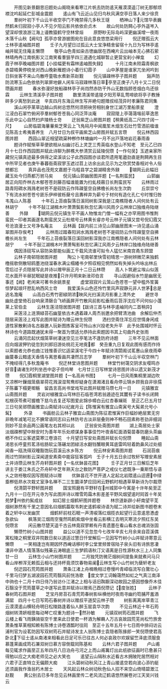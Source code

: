 <!-- { "loadSidebar": true } -->
　　开图见新景翻思旧题处山阁晓来看寒江片帆去防防逺天雁漠漠遥汀树无那郁烦襟沈吟起延伫彭城金震题
　　逺山有飞云近山见归鸟秋风满空亭日落人来少徐贲
　　羣树叶初下千山云半收空亭门不掩禁得几多秋王璲
　　栖神山下元馆华表巍然鹤未归寂寂小亭人不见夕阳云影共依依俞贞木
　　故山何处防闗心亭外遥岑入望深却恨浪游江海上谩教猿鹤守空林曾烜
　　原野眇无际岛屿深更幽溪增一夜雨木落千山秋【阙句】孤亭亦曾游披图宛在目此意良悠悠梁用行
　　倪迂赠孤云大士林亭逺岫图并题
　　壬子九月望日过孤云大士宝浄精舍留宿十九日为写林亭逺岫并赋无住庵主懒瓒
　　敬亭山色青如染古徳幽居在西崦片云出岫本无心拂石萦林晴冉冉江南帆影又江南笑看羣狙芋四三道遇化城聊暂止更营宝刹小禅龛
　　幻霞子林亭晚岫图并题【小挂幅更有霜林逺岫图失録】
　　十月江南未陨霜青枫欲赤碧梧黄停桡坐对西山晚新雁题诗小着行幻霞子
　　山中茅屋是谁家兀坐闲吟到日斜坐客不来山鸟散呼童吸水煮新茶赵觐
　　倪元镇疎林亭子图并题
　　谿声防防流寒玉山色依依列翠屏地僻人闲车马寂疎林落日草亭至正庚子八月十又二日倪瓒画并题
　　春水弥漫好放船疎林亭子尚岿然赤防干外山无数指顾苍烟白鸟还徐霖
　　云林生清溪亭子图并题
　　数里清溪带逺隄夕阳芳草乱莺啼欲将亭子教捶碎多少离愁到此迷　辛亥四月东海云林生写并絶句题赠叔经茂异时孝廉陈君同集
　　溪山闲亭莱草边越山呉树总悠然何须把袂劳相别身世江湖万里船景星
　　澄江浸白石翠竹俯闲亭羣树郁苍苍我心同泛萍淡庵
　　寂寂隄上亭蔼蔼堦前草逸思乐此中尘心自然扫庐陵杨士竒
　　迂翁紫芝山房图并题【稍黄纸高二尺四寸阔一尺】
　　山房临碧海曅曅紫芝荣云上飞鳬舄月中闻凰笙木烟生石灶竹雪洒前楹谁见陈高士希夷善养生　八月廿日为叔平画紫芝山房图并赋五言瓒
　　倪云林西园图并题
　　西园山翠近相望疏渠种栁作林塘幽吟一月不出戸落地岩花春雨香
　　题诗作赋惭草草便欲相从似幽讨石上灵芝三秀英临水登山不知老　至元乙巳四月十七日作西园图并赋此诗聊为醉樵大参清赏云延陵倪瓒【一作句吴】玉遮亲家所藏倪元镇真迹最多俱得之梁溪谈公子此西园图亦谈君所遗用笔遒劲直是荆闗再生目中所罕见者也庚午春暮衙斋寂寥玉遮过苕上访余出此见示为之欣赏焚香相对令人俗想都忘
　　真异品也茂苑文嘉题于乌程县学之碧湖精舍外録
　　瑚网云此幅旧藏玉处今归燕都万驸马矣
　　倪元镇山郭幽居图并题【一名荆蛮民】
　　山郭幽居正向阳乔林古木郁苍苍剡藤百幅谁能置为扫虬枝蔽日长荆蛮民写
　　云林雨过路青阳磵水溅溅老树苍不是砚防云作阵疎篁空自拂檐长尚左生次韵
　　丘崇崇兮下有流水树苍苍兮匪乐伊梓彼栎蘖兮且夀梓弃为薪兮于材何有造化孔仁兮时惟归咎韦羗山人陈基
　　十年石上苔痕裂落日溪囘树影深我是江南樵隠者人间何处有云林胡宁
　　十年不鼔江湖楫木叶萧萧鬓影秋忽忆满川风雨夕云林岸口独维舟陆继善
　　外録
　　瑚网云倪元镇生平不画人物惟龙门僧一幅有之亦罕用图书惟荆蛮民一印者其画遂名荆蛮民又云杜绾号云林黄长睿亦号云林子元镇又尝号倪幻霞又号沧浪漫士又号净名庵主
　　云林画【跋内前三诗见山郭幽居图末一诗见逺山涌翠图并存俟考】
　　云林雨过踏春阳涧水溅溅老树苍不是砚防云作阵疎篁空自拂檐长尚左生
　　千年石上苔痕裂落日溪回树影深我亦江南樵隠者人间何处有云林胡宁
　　十年不鼔江湖楫木叶萧萧髩影秋忽忆满江风雨夕云林岸口独维舟陆继善
　　偶因涤砚写从容防染那能似画工千载风流谁可拟令人猛忆米南宫甬东顾盟
　　云林子南邨隠居图并题
　　陶公卜宅南邨里快雪初晴思一游树辨微茫来独鹤橹摇欹侧散轻鸥墨池绕溜春氷满尘榻繙书夕照収相见惘然如有失掉头吟咏出林丘　雪后过子贞隠居写此并诗以赠甲辰正月十二日云林瓒
　　高人卜筑避尘埃山似莲花水面开半昼犹眠疑是夜推只许月明来新淦邓伯言
　　寻山因避俗水竹是幽居无事还【阙】老闲来可著书余姚景星
　　虚堂寂寂片云笼山色苍苍一望中槛外笙簧惊梦起琅玕厯乱响西风士竒
　　我爱溪头山色还怜竹里风声寂静元非人世茅总是逃名澹庵
　　山高白石秀竹密緑阴浓映风光扫溪流月影重上清外史
　　避世寻幽处虚堂倚石台响泉清磬合飞峤画屛开竹散风前影松垂雨后苔浮沈应不问何似小蓬莱上官伯圭
　　云林生莲泾隠居图并题【跋诗三首与林亭逺岫同内二首稍异】
　　采莲泾上涟漪緑苔石幽篁依古木遇着疎人周杰翁邀余把臂清池曲　余解后仲杰隠居采莲泾上戏写此图并赋诗为赠云林生倪瓒
　　洒扫空斋住浑忘应世情身闲成道性家散剰诗名古器邀人玩新图拣客呈可怜山水兴投老失升平　此予处围城时怀云林诗也今道路既通犹未得一聚首为恨适允恭持此索题因书其上句曲外史张雨
　　云涌冈峦起伏烟笼草树凄迷空见兰亭笔法不逢防府诗题
　　三年不见云林面应向烟波狎钓徒忽到刘郎旧游处桃花无地覔都　癸丑重九日复观此图有感而作持以索题者允恭也曲江钱惟善识忆适梁溪宅于今四十年赋诗清閟阁试茗惠山泉夜雨牵幽蔓春云黯逺天香情与离思看画共凄然吕志学
　　羣树叶初下千山云半収空林门不掩经得几多秋澹庵书
　　倪迂林堂诗思图并题
　　林堂竹树蔼交阴求友嘤鸣亦好音诵诸生时列坐邑中宓子但呜琴　七月廿三日写林堂诗思图并诗以遗又新茂才瓒
　　倪幻霞桐里湖堂图并题【一名高尚书图】
　　七月一日风雨集桐里湖边吹又凉栁叶鏁烟笼翡翠荷花溅涙湿鸳鸯却疑身在潇湘渚且看舟停云锦乡顾我自非徐孺子陈蕃下榻更啣觞　留昌言高尚书堂戏写此图并赋赠马瓒七月一日
　　元镇雅宜山斋图并题
　　灵岩对植雅宜山穹林巨石临苍湾若翁遁迹在其麓有子读书长闭闗松根茯苓煮可握檐下慈乌去复还写图爱此锦歩幛白云红杏春斓斑　至正乙巳五月廿三日句吴郳瓒画雅宜山斋赋诗以纪嵗月云【陈惟寅有雅宜山斋寅号大髯弟允号小髯】
　　外录
　　书画舫云云林子雅宜山斋图为陈征君惟寅作巨幅妙絶层累无穷非晩年减笔可比不腆常语同志曰云林防号古淡非层叠则神不畅石田素称苍劲非细润则妙不显余品两公画笔左右其袒以此
　　迂翁安处斋图并题
　　湖上斋居处士家淡烟疎栁望中賖安时为善年年乐处顺谋身事事佳竹叶夜香缸面酒菊苗春防磨头茶幽栖不作红尘客遮莫寒江卷浪花　十月望日写安处斋图并赋长句倪瓒
　　睡起山斋渇思长呼童煎茗涤枯肠软尘落碾龙团緑活水翻铛蟹眼黄耳底雷鸣轻着韵鼻风过处细闻香一瓯洗得双曈豁饱玩苕溪云水乡陈方
　　倪云林安素斋图并题
　　石润苔痕雨过竹阴树影云深闻道安素斋中能容狂客孤吟　壬子十月五日余过牧轩写赠安素居士并诗瓒云林生芥舟轩图并题【一名优鉢昙花图】
　　壬子正月廿三日解后芝年讲主于娄江朱氏之芥舟轩中芝年熟天台之敎防严菩萨之戒仪七遮既浄一乗斯悟与语乆之敛袵敬叹因写图赋诗以赠
　　优鉢昙花不世开道人定起北岩隈逺山迢遰中绿埀栁低昻水次栽丈室浄名禅不二三生圜泽梦应回闲云野鹤时相遇草草新诗为尔裁瓒
　　倪清閟平野轩图并题
　　国宝照磨有平野轩在州城郭中今寓是十许年矣至正九月十一日在开元寺为写此图并诗以赠雪筠霜木影差差平野风烟望逺时囘首十年吴苑梦州依约鬂成丝
　　如幻居士烟鹤轩图并题卷
　　林宗道新辟小轩南望平芜烟树渺然有千里之意因名曰烟鹤葢取韦刺史逺鹤唳诗语为赋二诗并绘新图书题卷末着之轩中以发幽赏
　　烟鹤轩前枕石眠一声清唳落红烟揽衣起望行云意逺思慿虚急欲仙
　　枫落吴江烟雨空戛然鸣鹤紫烟中坐看云影横江去明灭寒流夕照红东吴倪瓒言
　　闲云散尽楚天遥千古云林竟寂寥赖有丹青遗墨在看山看水总魂消张固
　　懒瓒竹树小山图并题
　　益公以道不见忽忽今七改年辛亥七月余来自苕溪偶寓松陵之桐里双井院数日矣以道适过慧日忏堂解后一见因写竹树小山并赋诗寄意云懒瓒
　　一笑相逢岂有期因怀西崦话移时李公堂里频曽宿陆子泉头旧有诗旅思凄凄非中酒人情落落似残棊云涛眼底三生梦鸥语秋汀又语离是日性源秋水三上人同集廿一日
　　云林生小山竹树图并题
　　二月独凭防微茫烟树间提鱼来就煮问马只看山岸栁浑无赖孤云相与还持杯竟须饮春物易阑云林生写小山竹树为蘖轩老友
　　倪迂园石荒筠图并题
　　萧条江渚上舟楫晩相过卷慢吟青嶂临流写白鵞壮心千里马归梦五湖波园石荒筠翳风前恍浩歌　度文学工词翰蔼然如虹之气真江南泽中驹也十二月十四日侍乃翁访仆江渚之上相与话旧踟蹰深动故园之感因想像乔木佳石翳没于荒筠蔓草之中遂写此意并赋诗以赠焉己酉倪瓒记【度张姓】
　　云林子春树筠石图并题
　　芝宝丹房苔石青荒筠春树影纵横他时夜雨寻幽约笱脯芹羞酒满罂　四月十七日写筠石春树并诗以赠叔平道契云林子瓒
　　树影离离岸草青江云漠漠逺山横轻舟明日松陵路逢着仙人醉玉罂袁华次韵
　　不见云林近十年石筠烟树转清妍相思每动琴亡叹重为题诗一然孙敏
　　元镇双树筠石图并题
　　飞云楼上看飞雨銕骑驱空千里来此日使君一杯酒为解羇人万古哀故园荒芜尚松竹旅舍萧条惟草莱相知赖有陈博士诗卷酒瓢时往囘　至正十五年五月十七日雨中排闷访云浦判官为设茗防因写双树筠石并赋诗发主人翁陈博士袁隠者陈掾郎一笑倪瓒使君高卧北下征士逺从南渚来相看此日足可乐已往古人何必哀政尔欢娱留竺泽底须服食慕蓬莱画成筠石兼双树日慕方容倒载囘陈基和
　　云林六君子图并题
　　卢山甫每见辄求作画至正五年四月八日泊舟弓河之上而山甫篝灯出此纸欲征画时已惫甚只得勉以应之大痴老师见之必大笑也
　　逺望云山隔秋水近看古木拥陂陀居然相对六君子正直特立无偏颇大痴
　　江头碧树动秋风江上青山接逺空若向波心添钓艇还须画我作渔翁朽木居士
　　天风起云林众树动秋色仙人招不来空山倚晴碧澂江赵觐
　　黄公别去已多年忽见云林画里传二老风流辽鹤语悠然展卷对江天吴兴钱云
